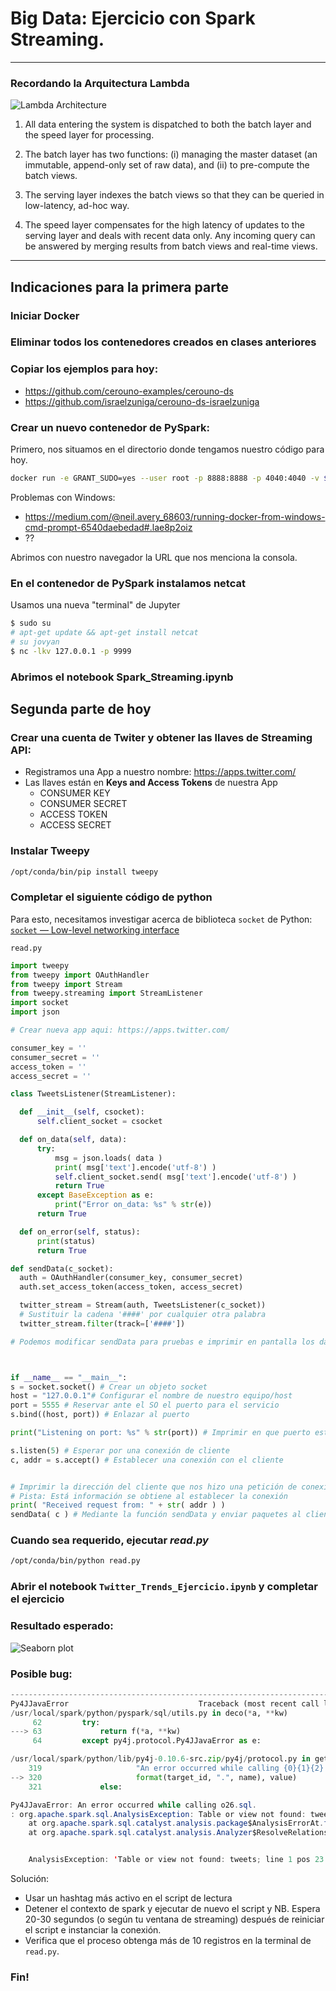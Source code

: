# Big Data: Ejercicio con Spark Streaming.

----
### Recordando la Arquitectura Lambda

![Lambda Architecture](http://lambda-architecture.net/img/la-overview_small.png)
1. All data entering the system is dispatched to both the batch layer and the speed layer for processing.

1. The batch layer has two functions: (i) managing the master dataset (an immutable, append-only set of raw data), and (ii) to pre-compute the batch views.

1. The serving layer indexes the batch views so that they can be queried in low-latency, ad-hoc way.

1. The speed layer compensates for the high latency of updates to the serving layer and deals with recent data only.
Any incoming query can be answered by merging results from batch views and real-time views.
----
## Indicaciones para la primera parte

### Iniciar Docker
### Eliminar todos los contenedores creados en clases anteriores
### Copiar los ejemplos para hoy:
- https://github.com/cerouno-examples/cerouno-ds
- https://github.com/israelzuniga/cerouno-ds-israelzuniga

### Crear un nuevo contenedor de PySpark:
Primero, nos situamos en el directorio donde tengamos nuestro código para hoy.

```bash
docker run -e GRANT_SUDO=yes --user root -p 8888:8888 -p 4040:4040 -v $PWD:/home/jovyan/work jupyter/pyspark-notebook start-notebook.sh
```
Problemas con Windows:
* https://medium.com/@neil.avery_68603/running-docker-from-windows-cmd-prompt-6540daebedad#.lae8p2oiz
* ??

Abrimos con nuestro navegador la URL que nos menciona la consola.

### En el contenedor de PySpark instalamos netcat
Usamos una nueva "terminal" de Jupyter

```bash
$ sudo su
# apt-get update && apt-get install netcat
# su jovyan
$ nc -lkv 127.0.0.1 -p 9999
```

### Abrimos el notebook **Spark_Streaming.ipynb**


## Segunda parte de hoy
### Crear una cuenta de Twiter y obtener las llaves de  Streaming API:
- Registramos una App a nuestro nombre: https://apps.twitter.com/
- Las llaves están en **Keys and Access Tokens** de nuestra App
    - CONSUMER KEY
    - CONSUMER SECRET
    - ACCESS TOKEN
    - ACCESS SECRET

### Instalar Tweepy
```bash
/opt/conda/bin/pip install tweepy
```

### Completar el siguiente código de python

Para esto, necesitamos investigar acerca de biblioteca `socket` de Python: [`socket` — Low-level networking interface](https://docs.python.org/3.6/library/socket.html)

`read.py`
```python
import tweepy
from tweepy import OAuthHandler
from tweepy import Stream
from tweepy.streaming import StreamListener
import socket
import json

# Crear nueva app aqui: https://apps.twitter.com/

consumer_key = ''
consumer_secret = ''
access_token = ''
access_secret = ''

class TweetsListener(StreamListener):

  def __init__(self, csocket):
      self.client_socket = csocket

  def on_data(self, data):
      try:
          msg = json.loads( data )
          print( msg['text'].encode('utf-8') )
          self.client_socket.send( msg['text'].encode('utf-8') )
          return True
      except BaseException as e:
          print("Error on_data: %s" % str(e))
      return True

  def on_error(self, status):
      print(status)
      return True

def sendData(c_socket):
  auth = OAuthHandler(consumer_key, consumer_secret)
  auth.set_access_token(access_token, access_secret)

  twitter_stream = Stream(auth, TweetsListener(c_socket))
  # Sustituir la cadena '####' por cualquier otra palabra
  twitter_stream.filter(track=['####'])

# Podemos modificar sendData para pruebas e imprimir en pantalla los datos obtenidos de twitter



if __name__ == "__main__":
s = socket.socket() # Crear un objeto socket
host = "127.0.0.1"# Configurar el nombre de nuestro equipo/host
port = 5555 # Reservar ante el SO el puerto para el servicio
s.bind((host, port)) # Enlazar al puerto

print("Listening on port: %s" % str(port)) # Imprimir en que puerto estamos escuchando

s.listen(5) # Esperar por una conexión de cliente
c, addr = s.accept() # Establecer una conexión con el cliente


# Imprimir la dirección del cliente que nos hizo una petición de conexión
# Pista: Está información se obtiene al establecer la conexión
print( "Received request from: " + str( addr ) )
sendData( c ) # Mediante la función sendData y enviar paquetes al cliente

```

### Cuando sea requerido, ejecutar *read.py*

```bash
/opt/conda/bin/python read.py
```

### Abrir el notebook `Twitter_Trends_Ejercicio.ipynb` y completar el ejercicio


### Resultado esperado:

![Seaborn plot](plot_sns.png)

### Posible bug:

```python
---------------------------------------------------------------------------
Py4JJavaError                             Traceback (most recent call last)
/usr/local/spark/python/pyspark/sql/utils.py in deco(*a, **kw)
     62         try:
---> 63             return f(*a, **kw)
     64         except py4j.protocol.Py4JJavaError as e:

/usr/local/spark/python/lib/py4j-0.10.6-src.zip/py4j/protocol.py in get_return_value(answer, gateway_client, target_id, name)
    319                     "An error occurred while calling {0}{1}{2}.\n".
--> 320                     format(target_id, ".", name), value)
    321             else:
```
```java
Py4JJavaError: An error occurred while calling o26.sql.
: org.apache.spark.sql.AnalysisException: Table or view not found: tweets; line 1 pos 23
	at org.apache.spark.sql.catalyst.analysis.package$AnalysisErrorAt.failAnalysis(package.scala:42)
	at org.apache.spark.sql.catalyst.analysis.Analyzer$ResolveRelations$.org$apache$spark$sql$catalyst$analysis$Analyzer$ResolveRelations$$lookupTableFromCatalog(Analyzer.scala:663)


    AnalysisException: 'Table or view not found: tweets; line 1 pos 23'

```

Solución:

- Usar un hashtag más activo en el script de lectura
- Detener el contexto de spark y ejecutar de nuevo el script y NB. Espera 20-30 segundos (o según tu ventana de streaming) después de reiniciar el script e instanciar la conexión.
- Verifica que el proceso obtenga más de 10 registros en la terminal de `read.py`.

### Fin!
